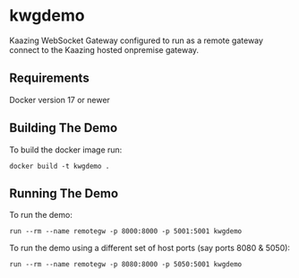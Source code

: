 # kwgdemo
Kaazing WebSocket Gateway configured to run as a remote gateway connect to the Kaazing hosted onpremise gateway.

## Requirements
Docker version 17 or newer

## Building The Demo

To build the docker image run:

`docker build -t kwgdemo .`

## Running The Demo

To run the demo:

`run --rm --name remotegw -p 8000:8000 -p 5001:5001 kwgdemo`

To run the demo using a different set of host ports (say ports 8080 & 5050):

`run --rm --name remotegw -p 8080:8000 -p 5050:5001 kwgdemo`
